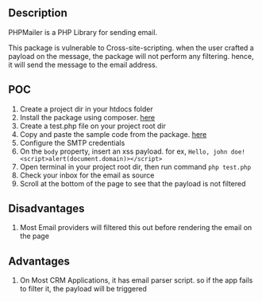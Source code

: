 ## Description
PHPMailer is a PHP Library for sending email.

This package is vulnerable to Cross-site-scripting. when the user crafted a payload on the message, the package will not perform any filtering. hence, it will send the message to the email address.

## POC
1. Create a project dir in your htdocs folder
2. Install the package using composer. [here](https://github.com/PHPMailer/PHPMailer#installation--loading)
3. Create a test.php file on your project root dir
4. Copy and paste the sample code from the package. [here](https://github.com/PHPMailer/PHPMailer#a-simple-example)
5. Configure the SMTP credentials
6. On the `body` property, insert an xss payload. for ex, `Hello, john doe! <script>alert(document.domain)></script>`
7. Open terminal in your project root dir, then run command `php test.php`
8. Check your inbox for the email as source
9. Scroll at the bottom of the page to see that the payload is not filtered

## Disadvantages
1. Most Email providers will filtered this out before rendering the email on the page

## Advantages
1. On Most CRM Applications, it has email parser script. so if the app fails to filter it, the payload will be triggered
